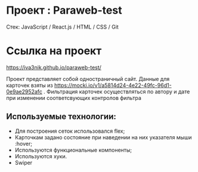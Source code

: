 # Проект : Paraweb-test

Cтек: JavaScript / React.js / HTML / CSS / Git

# Ссылка на проект

https://iva3nik.github.io/paraweb-test/

Проект представляет собой одностраничный сайт. Данные для карточек взяты из https://mocki.io/v1/a5814d24-4e22-49fc-96d1-0e9ae2952afc . Фильтрация карточек осуществляться по автору и дате при изменении соответсвующих контролов фильтра

## **Используемые технологии:**

- Для построения сеток использовался flex;
- Карточкам задано состояние при наведении на них указателя мыши :hover;
- Используются функциональные компоненты;
- Используются хуки.
- Swiper
